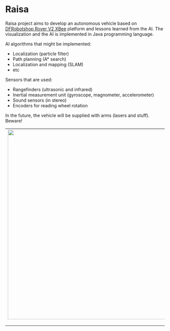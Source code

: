 # Raisa

Raisa project aims to develop an autonomous vehicle based on [DFRobotshop Rover V2 XBee](http://www.robotshop.com/eu/dfrobotshop-rover-tracked-robot-xbee-kit-4.html) platform and lessons learned from the AI. The visualization and the AI is implemented in Java programming language.

AI algorithms that might be implemented:
* Localization (particle filter) 
* Path planning (A* search)
* Localization and mapping (SLAM)
* etc

Sensors that are used:
* Rangefinders (ultrasonic and infrared)
* Inertial measurement unit (gyroscope, magnometer, accelerometer)
* Sound sensors (in stereo)
* Encoders for reading wheel rotation

In the future, the vehicle will be supplied with arms (lasers and stuff). Beware!

<table style="width:auto;"><tr><td><a href="https://picasaweb.google.com/lh/photo/R7cJ_9L8GoK_LDo5zjRHu9MTjNZETYmyPJy0liipFm0?feat=embedwebsite"><img src="https://lh3.googleusercontent.com/-Pa0ije0rwF8/T_CO8xC3elI/AAAAAAAAHNA/Z-lk4aKWs2g/s800/IMG_2837.JPG" height="600" width="800" /></a></td></tr><tr><td style="font-family:arial,sans-serif; font-size:11px; text-align:right"><a href="https://picasaweb.google.com/102265649034609640012/Unboxing_of_Raisa?authuser=0&feat=embedwebsite">Pictures of Raisa</a></td></tr></table>